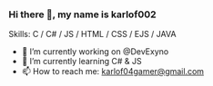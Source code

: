 ### Hi there 👋, my name is karlof002

Skills: C / C# / JS / HTML / CSS / EJS / JAVA

- 🔭 I’m currently working on @DevExyno 
- 🌱 I’m currently learning C# & JS 
- 📫 How to reach me: karlof04gamer@gmail.com 
